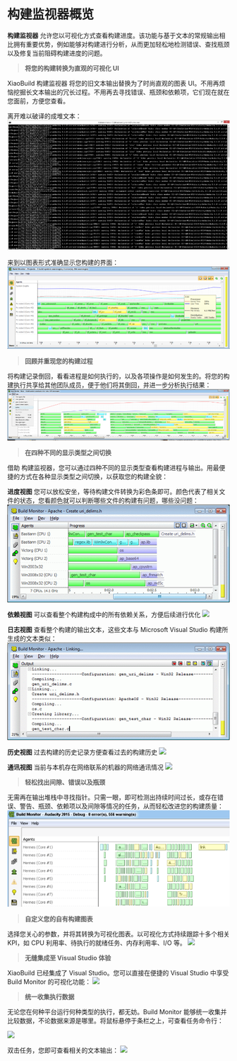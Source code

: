 # 构建监视器概览 #

**构建监视器** 允许您以可视化方式查看构建进度。该功能与基于文本的常规输出相比拥有重要优势，例如能够对构建进行分析，从而更加轻松地检测错误、查找瓶颈以及修复当前阻碍构建进度的问题。

> **将您的构建转换为直观的可视化 UI**

XiaoBuild 构建监视器 将您的旧文本输出替换为了时尚直观的图表 UI。不用再烦恼挖掘长文本输出的冗长过程。不用再去寻找错误、瓶颈和依赖项，它们现在就在您面前，方便您查看。

离开难以破译的成堆文本：
![](/documents/resource/mess_output_log.png)

来到以图表形式准确显示您构建的界面：
![](/documents/resource/build_progress_view.png)


> **回顾并重现您的构建过程**

将构建记录倒回，看看进程是如何执行的，以及各项操作是如何发生的。将您的构建执行共享给其他团队成员，便于他们将其倒回，并进一步分析执行结果：
![](/documents/resource/replay_progress_view.png)


> **在四种不同的显示类型之间切换**

借助 构建监视器，您可以通过四种不同的显示类型查看构建进程与输出。用最便捷的方式在各种显示类型之间切换，以获取您的构建全貌：

**进度视图**
您可以放松安坐，等待构建文件转换为彩色条即可。颜色代表了相关文件的状态，您看颜色就可以判断哪些文件的构建有问题，哪些没问题：
![](/documents/resource/progress_view.png)

**依赖视图**
可以查看整个构建构成中的所有依赖关系，方便后续进行优化
![](/documents/resource/dependency_view.png)

**日志视图**
查看整个构建的输出文本，这些文本与 Microsoft Visual Studio 构建所生成的文本类似：
![](/documents/resource/output_view.png)

**历史视图**
过去构建的历史记录方便查看过去的构建历史
![](/documents/resource/history_view.png)

**通讯视图**
当前与本机存在网络联系的机器的网络通讯情况
![](/documents/resource/network_view.png)



> **轻松找出间隙、错误以及瓶颈**

无需再在输出堆栈中寻找指针。只需一眼，即可检测出持续时间过长，或存在错误、警告、瓶颈、依赖项以及间隙等情况的任务，从而轻松改进您的构建质量：
![](/documents/resource/progress_status_track.png)



> **自定义您的自有构建图表**

选择您关心的参数，并将其转换为可视化图表。以可视化方式持续跟踪十多个相关 KPI，如 CPU 利用率、待执行的就绪任务、内存利用率、I/O 等。
![](/documents/resource/status_graph.pngpng)



> **无缝集成至 Visual Studio 体验**

XiaoBuild 已经集成了 Visual Studio。您可以直接在便捷的 Visual Studio 中享受 Build Monitor 的可视化功能：
![](/documents/jicheng_VS.png)



> **统一收集执行数据**

无论您在何种平台运行何种类型的执行，都无妨。Build Monitor 能够统一收集并比较数据，不论数据来源是哪里。将鼠标悬停于条栏之上，可查看任务命令行：

![](/documents/command_line.png)


双击任务，您即可查看相关的文本输出：
![](/documents/double_clicke_jump.png)



